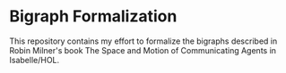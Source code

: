 # Bigraph Formalization
This repository contains my effort to formalize the bigraphs described in Robin Milner's book The Space and Motion of Communicating Agents in Isabelle/HOL.
